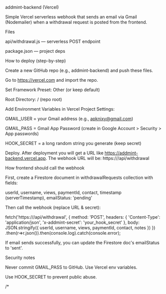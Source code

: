 addmint-backend (Vercel)

Simple Vercel serverless webhook that sends an email via Gmail (Nodemailer) when a withdrawal request is posted from the frontend.

Files

api/withdrawal.js — serverless POST endpoint

package.json — project deps

How to deploy (step-by-step)

Create a new GitHub repo (e.g., addmint-backend) and push these files.

Go to https://vercel.com and import the repo. 

Set Framework Preset: Other (or keep default)

Root Directory: / (repo root)

Add Environment Variables in Vercel Project Settings: 

GMAIL_USER = your Gmail address (e.g., apknixy@gmail.com)

GMAIL_PASS = Gmail App Password (create in Google Account > Security > App passwords)

HOOK_SECRET = a long random string you generate (keep secret)

Deploy. After deployment you will get a URL like https://addmint-backend.vercel.app. The webhook URL will be: https://<your-deploy>/api/withdrawal

How frontend should call the webhook

First, create a Firestore document in withdrawalRequests collection with fields: 

userId, username, views, paymentId, contact, timestamp (serverTimestamp), emailStatus: 'pending'

Then call the webhook (replace URL & secret):

fetch('https://<your-deploy>/api/withdrawal', { method: 'POST', headers: { 'Content-Type': 'application/json', 'x-addmint-secret': 'your_hook_secret' }, body: JSON.stringify({ userId, username, views, paymentId, contact, notes }) }) .then(r=>r.json()).then(console.log).catch(console.error); 

If email sends successfully, you can update the Firestore doc's emailStatus to 'sent'.

Security notes

Never commit GMAIL_PASS to GitHub. Use Vercel env variables.

Use HOOK_SECRET to prevent public abuse.

/*
